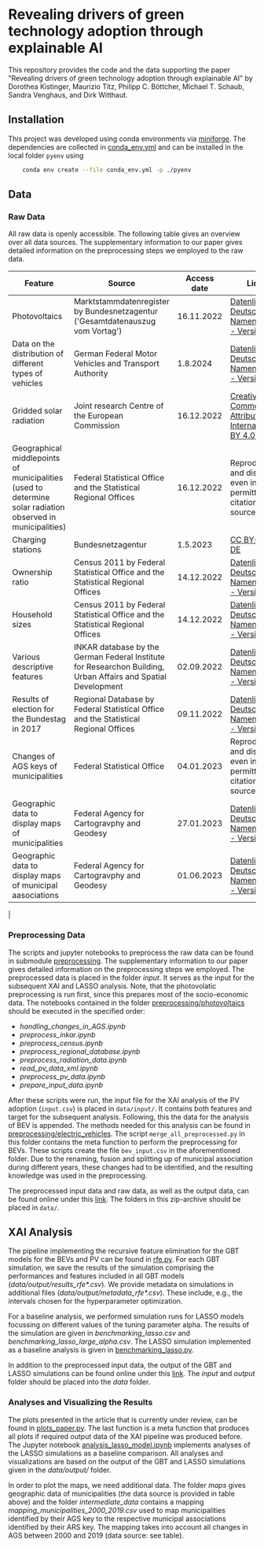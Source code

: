 # Revealing drivers of green technology adoption through explainable AI

This repository provides the code and the data supporting the paper "Revealing drivers of green technology adoption through explainable AI" by Dorothea Kistinger, Maurizio Titz, Philipp C. Böttcher, Michael T. Schaub, Sandra Venghaus, and Dirk Witthaut.

## Installation 

This project was developed using conda environments via [miniforge](https://github.com/conda-forge/miniforge). The dependencies are collected in [conda_env.yml](./conda_env.yml) and can be installed in the local folder `pyenv` using

```bash
    conda env create --file conda_env.yml -p ./pyenv
```

## Data

### Raw Data

All raw data is openly accessible. The following table gives an overview over all data sources. The supplementary information to our paper gives detailed information on the preprocessing steps we employed to the raw data. 

| Feature | Source | Access date | License | Link | 
| ---- | ------ | ---- |-------------|---------|
|Photovoltaics | Marktstammdatenregister by Bundesnetzagentur ('Gesamtdatenauszug vom Vortag') | 16.11.2022| [Datenlizenz Deutschland - Namensnennung - Version 2.0](https://www.govdata.de/dl-de/by-2-0)|https://www.marktstammdatenregister.de/MaStR/Datendownload|
|Data on the distribution of different types of vehicles|German Federal Motor Vehicles and Transport Authority| 1.8.2024|[Datenlizenz Deutschland - Namensnennung - Version 2.0](https://www.govdata.de/dl-de/by-2-0) | https://www.kba.de/SharedDocs/Downloads/DE/Statistik/Fahrzeuge/FZ27/fz27_202404.xlsx?__blob=publicationFile&v=5 |
|Gridded solar radiation|Joint research Centre of the European Commission|16.12.2022|[Creative Commons Attribution 4.0 International (CC BY 4.0)](https://creativecommons.org/licenses/by/4.0/deed.en)|https://joint-research-centre.ec.europa.eu/photovoltaic-geographical-information-system-pvgis/pvgis-data-download/sarah-solar-radiation_en|
|Geographical middlepoints of municipalities (used to determine solar radiation observed in municipalities)|Federal Statistical Office and the Statistical Regional Offices|16.12.2022|Reproduction and distribution, even in part, is permitted with citation of the source.|https://www.destatis.de/DE/Themen/Laender-Regionen/Regionales/Gemeindeverzeichnis/Administrativ/Archiv/GVAuszugJ/31122019_Auszug_GV.html|
|Charging stations| Bundesnetzagentur | 1.5.2023 | [CC BY-ND 3.0 DE](https://creativecommons.org/licenses/by-nd/3.0/de/deed.de)  | https://www.bundesnetzagentur.de/DE/Fachthemen/ElektrizitaetundGas/E-Mobilitaet/Ladesaeulenkarte |
|Ownership ratio|Census 2011 by Federal Statistical Office and the Statistical Regional Offices|14.12.2022|[Datenlizenz Deutschland - Namensnennung - Version 2.0](https://www.govdata.de/dl-de/by-2-0)|https://www.zensus2011.de/SharedDocs/Downloads/DE/Pressemitteilung/DemografischeGrunddaten/csv\_GebaudeWohnungen.zip?\_\_blob=publicationFile\&v=2|
|Household sizes|Census 2011 by Federal Statistical Office and the Statistical Regional Offices|14.12.2022|[Datenlizenz Deutschland - Namensnennung - Version 2.0](https://www.govdata.de/dl-de/by-2-0)|https://www.zensus2011.de/SharedDocs/Downloads/DE/Pressemitteilung/DemografischeGrunddaten/csv\_HaushalteFamilien.zip?\_\_blob=publicationFile\&v=2|
|Various descriptive features|INKAR database by the German Federal Institute for Researchon Building, Urban Affairs and Spatial Development|02.09.2022|[Datenlizenz Deutschland - Namensnennung - Version 2.0](https://www.govdata.de/dl-de/by-2-0)|https://www.bbr-server.de/imagemap/inkar/download/inkar_2021.zip|
|Results of election for the Bundestag in 2017|Regional Database by Federal Statistical Office and the Statistical Regional Offices|09.11.2022|[Datenlizenz Deutschland - Namensnennung - Version 2.0](https://www.govdata.de/dl-de/by-2-0)|https://www.regionalstatistik.de/genesis//online?operation=table&code=14111-01-03-5&bypass=true&levelindex=0&levelid=1685362760357#abreadcrumb|
|Changes of AGS keys of municipalities|Federal Statistical Office|04.01.2023|Reproduction and distribution, even in part, is permitted with citation of the source.|https://www.destatis.de/DE/Themen/Laender-Regionen/Regionales/Gemeindeverzeichnis/Namens-Grenz-Aenderung/namens-grenz-aenderung.html|
|Geographic data to display maps of municipalities|Federal Agency for Cartogravphy and Geodesy|27.01.2023|[Datenlizenz Deutschland - Namensnennung - Version 2.0](https://www.govdata.de/dl-de/by-2-0)|https://daten.gdz.bkg.bund.de/produkte/vg/vg250_ebenen_1231/2020/vg250_12-31.gk3.shape.ebenen.zip|
|Geographic data to display maps of municipal aasociations|Federal Agency for Cartogravphy and Geodesy| 01.06.2023 |[Datenlizenz Deutschland - Namensnennung - Version 2.0](https://www.govdata.de/dl-de/by-2-0)|https://gdz.bkg.bund.de/index.php/default/digitale-geodaten/verwaltungsgebiete/verwaltungsgebiete-1-250-000-stand-31-12-vg250-31-12.html|
|

### Preprocessing Data

The scripts and jupyter notebooks to preprocess the raw data can be found in submodule [preprocessing](./xai_green_tech_adoption/preprocessing/). The supplementary information to our paper gives detailed information on the preprocessing steps we employed. The preprocessed data is placed in the folder *input*. It serves as the input for the subsequent XAI and LASSO analysis. 
Note, that the photovolatic preprocessing is run first, since this prepares most of the socio-economic data. The notebooks contained in the folder [preprocessing/photovoltaics](./xai_green_tech_adoption/preprocessing/photovoltaics) should be executed in the specified order: 

- *handling_changes_in_AGS.ipynb*
- *preprocess_inkar.ipynb*
- *preprocess_census.ipynb*
- *preprocess_regional_database.ipynb*
- *preprocess_radiation_data.ipynb*
- *read_pv_data_xml.ipynb*
- *preprocess_pv_data.ipynb*
- *prepare_input_data.ipynb*

After these scripts were run, the input file for the XAI analysis of the PV adoption (`input.csv`) is placed in `data/input/`. It contains both features and target for the subsequent analysis.
Following, this the data for the analysis of BEV is appended. The methods needed for this analysis can be found in [preprocessing/electric_vehicles](./xai_green_tech_adoption/preprocessing/electric_vehicles/). 
The script `merge_all_preprocessed.py` in this folder contains the meta function to perform the preprocessing for BEVs. These scripts create the file `bev_input.csv` in the aforementioned folder.
Due to the renaming, fusion and splitting up of municipal association during different years, these changes had to be identified, and the resulting knowledge was used in the preprocessing.  

The preprocessed input data and raw data, as well as the output data, can be found online under this [link](https://fz-juelich.sciebo.de/s/PbhS1ucZslnF8Je). 
The folders in this zip-archive should be placed in `data/`.


## XAI Analysis

The pipeline implementing the recursive feature elimination for the GBT models for the BEVs and PV can be found in [rfe.py](./xai_green_tech_adoption/rfe/rfe.py). 
For each GBT simulation, we save the results of the simulation comprising the performances and features included in all GBT models (*data/output/results_rfe\*.csv*).
We provide metadata on simulations in additional files (*data/output/metadata_rfe\*.csv*). 
These include, e.g., the intervals chosen for the hyperparameter optimization. 

For a baseline analysis, we performed simulation runs for LASSO models focussing on different values of the tuning parameter alpha. 
The results of the simulation are given in *benchmarking_lasso.csv* and *benchmarking_lasso_large_alpha.csv*.
The LASSO simulation implemented as a baseline analysis is given in [benchmarking_lasso.py](./xai_green_tech_adoption/rfe/benchmarking_lasso.py).

In addition to the preprocessed input data, the output of the GBT and LASSO simulations can be found online under this [link](https://fz-juelich.sciebo.de/s/PbhS1ucZslnF8Je). The *input* and *output* folder should be placed into the *data* folder.

### Analyses and Visualizing the Results

The plots presented in the article that is currently under review, can be found in [plots_paper.py](./xai_green_tech_adoption/plots_paper.py). 
The last function is a meta function that produces all plots if required output data of the XAI pipeline was produced before. 
The Jupyter notebook [analysis_lasso_model.ipynb](./xai_green_tech_adoption/shap_analysis/analysis_lasso_model.ipynb) implements analyses of the LASSO simulations as a baseline comparison. 
All analyses and visualizations are based on the output of the GBT and LASSO simulations given in the *data/output/* folder. 

In order to plot the maps, we need additional data. 
The folder *maps* gives geographic data of municipalities (the data source is provided in table above) and the folder *intermediate_data* contains a mapping *mapping_municipalities_2000_2019.csv* used to map municipalities identified by their AGS key to the respective municipal associations identified by their ARS key. 
The mapping takes into account all changes in AGS between 2000 and 2019 (data source: see table).


